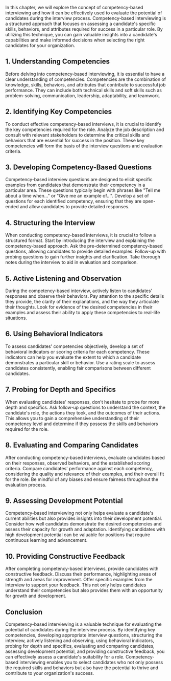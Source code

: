 
In this chapter, we will explore the concept of competency-based interviewing and how it can be effectively used to evaluate the potential of candidates during the interview process. Competency-based interviewing is a structured approach that focuses on assessing a candidate's specific skills, behaviors, and attributes required for success in a particular role. By utilizing this technique, you can gain valuable insights into a candidate's capabilities and make informed decisions when selecting the right candidates for your organization.

## 1\. Understanding Competencies

Before delving into competency-based interviewing, it is essential to have a clear understanding of competencies. Competencies are the combination of knowledge, skills, behaviors, and attributes that contribute to successful job performance. They can include both technical skills and soft skills such as problem-solving, communication, leadership, adaptability, and teamwork.

## 2\. Identifying Key Competencies

To conduct effective competency-based interviews, it is crucial to identify the key competencies required for the role. Analyze the job description and consult with relevant stakeholders to determine the critical skills and behaviors that are essential for success in the position. These key competencies will form the basis of the interview questions and evaluation criteria.

## 3\. Developing Competency-Based Questions

Competency-based interview questions are designed to elicit specific examples from candidates that demonstrate their competency in a particular area. These questions typically begin with phrases like "Tell me about a time when..." or "Give me an example of...". Develop a set of questions for each identified competency, ensuring that they are open-ended and allow candidates to provide detailed responses.

## 4\. Structuring the Interview

When conducting competency-based interviews, it is crucial to follow a structured format. Start by introducing the interview and explaining the competency-based approach. Ask the pre-determined competency-based questions, allowing candidates to provide detailed examples. Follow-up with probing questions to gain further insights and clarification. Take thorough notes during the interview to aid in evaluation and comparison.

## 5\. Active Listening and Observation

During the competency-based interview, actively listen to candidates' responses and observe their behaviors. Pay attention to the specific details they provide, the clarity of their explanations, and the way they articulate their thoughts. Look for evidence of the desired competencies in their examples and assess their ability to apply these competencies to real-life situations.

## 6\. Using Behavioral Indicators

To assess candidates' competencies objectively, develop a set of behavioral indicators or scoring criteria for each competency. These indicators can help you evaluate the extent to which a candidate demonstrates a particular skill or behavior. Use a rating scale to assess candidates consistently, enabling fair comparisons between different candidates.

## 7\. Probing for Depth and Specifics

When evaluating candidates' responses, don't hesitate to probe for more depth and specifics. Ask follow-up questions to understand the context, the candidate's role, the actions they took, and the outcomes of their actions. This allows you to gain a comprehensive understanding of their competency level and determine if they possess the skills and behaviors required for the role.

## 8\. Evaluating and Comparing Candidates

After conducting competency-based interviews, evaluate candidates based on their responses, observed behaviors, and the established scoring criteria. Compare candidates' performance against each competency, considering the quality and relevance of their examples, and their overall fit for the role. Be mindful of any biases and ensure fairness throughout the evaluation process.

## 9\. Assessing Development Potential

Competency-based interviewing not only helps evaluate a candidate's current abilities but also provides insights into their development potential. Consider how well candidates demonstrate the desired competencies and assess their capacity for growth and adaptation. Identifying candidates with high development potential can be valuable for positions that require continuous learning and advancement.

## 10\. Providing Constructive Feedback

After completing competency-based interviews, provide candidates with constructive feedback. Discuss their performance, highlighting areas of strength and areas for improvement. Offer specific examples from the interview to support your feedback. This not only helps candidates understand their competencies but also provides them with an opportunity for growth and development.

## Conclusion

Competency-based interviewing is a valuable technique for evaluating the potential of candidates during the interview process. By identifying key competencies, developing appropriate interview questions, structuring the interview, actively listening and observing, using behavioral indicators, probing for depth and specifics, evaluating and comparing candidates, assessing development potential, and providing constructive feedback, you can effectively assess a candidate's suitability for a role. Competency-based interviewing enables you to select candidates who not only possess the required skills and behaviors but also have the potential to thrive and contribute to your organization's success.
